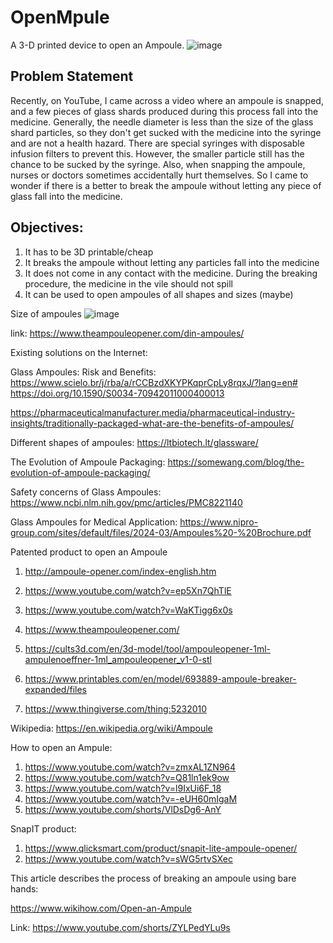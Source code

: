 # OpenMpule
A 3-D printed device to open an Ampoule.
![image](https://github.com/satishgaurav/ampoule/assets/36672530/2150da93-e0fb-47be-9974-e81f8e73a52c)

## Problem Statement 
Recently, on YouTube, I came across a video where an ampoule is snapped, and a few pieces of glass shards produced during this process fall into the medicine. Generally, the needle diameter is less than the size of the glass shard particles, so they don't get sucked with the medicine into the syringe and are not a health hazard. There are special syringes with disposable infusion filters to prevent this. However, the smaller particle still has the chance to be sucked by the syringe. Also, when snapping the ampoule, nurses or doctors sometimes accidentally hurt themselves. So I came to wonder if there is a better to break the ampoule without letting any piece of glass fall into the medicine. 

## Objectives: 
1. It has to be 3D printable/cheap 
2. It breaks the ampoule without letting any particles fall into the medicine
3. It does not come in any contact with the medicine. During the breaking procedure, the medicine in the vile should not spill
4. It can be used to open ampoules of all shapes and sizes (maybe)

Size of ampoules 
![image](https://github.com/satishgaurav/ampoule/assets/36672530/566a201d-982e-4fdf-b7a1-437055076073)

link: https://www.theampouleopener.com/din-ampoules/


Existing solutions on the Internet: 


Glass Ampoules: Risk and Benefits: 
https://www.scielo.br/j/rba/a/rCCBzdXKYPKqprCpLy8rqxJ/?lang=en#
https://doi.org/10.1590/S0034-70942011000400013

https://pharmaceuticalmanufacturer.media/pharmaceutical-industry-insights/traditionally-packaged-what-are-the-benefits-of-ampoules/

Different shapes of ampoules: https://ltbiotech.lt/glassware/

The Evolution of Ampoule Packaging: 
https://somewang.com/blog/the-evolution-of-ampoule-packaging/

Safety concerns of Glass Ampoules: 
https://www.ncbi.nlm.nih.gov/pmc/articles/PMC8221140

Glass Ampoules for Medical Application: 
https://www.nipro-group.com/sites/default/files/2024-03/Ampoules%20-%20Brochure.pdf


Patented product to open an Ampoule

1. http://ampoule-opener.com/index-english.htm
2. https://www.youtube.com/watch?v=ep5Xn7QhTlE
3. https://www.youtube.com/watch?v=WaKTigg6x0s
4. https://www.theampouleopener.com/



1. https://cults3d.com/en/3d-model/tool/ampouleopener-1ml-ampulenoeffner-1ml_ampouleopener_v1-0-stl
2. https://www.printables.com/en/model/693889-ampoule-breaker-expanded/files
3. https://www.thingiverse.com/thing:5232010


Wikipedia: 
https://en.wikipedia.org/wiki/Ampoule

How to open an Ampule: 
1. https://www.youtube.com/watch?v=zmxAL1ZN964
2. https://www.youtube.com/watch?v=Q81ln1ek9ow
3. https://www.youtube.com/watch?v=l9IxUi6F_18
4. https://www.youtube.com/watch?v=-eUH60mIgaM
5. https://www.youtube.com/shorts/VlDsDg6-AnY


SnapIT product: 

1. https://www.qlicksmart.com/product/snapit-lite-ampoule-opener/
2. https://www.youtube.com/watch?v=sWG5rtvSXec


This article describes the process of breaking an ampoule using bare hands:

https://www.wikihow.com/Open-an-Ampule

Link: 
https://www.youtube.com/shorts/ZYLPedYLu9s

